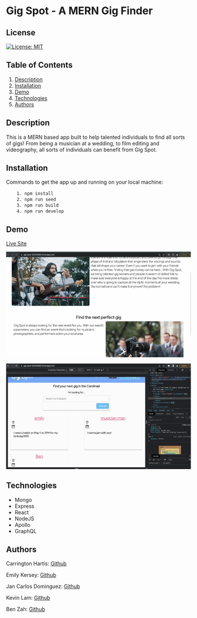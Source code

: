 # Gig Spot - A MERN Gig Finder

## License

  [![License: MIT](https://img.shields.io/badge/License-MIT-yellow.svg)](https://opensource.org/licenses/MIT)

## Table of Contents
1. [Description](#description)
2. [Installation](#installation)
3. [Demo](#demo)
4. [Technologies](#technologies)
5. [Authors](#authors) 

## Description
This is a MERN based app built to help talented individuals to find all sorts of gigs! From being a musician at a wedding, to film editing and videography, all sorts of individuals can benefit from Gig Spot. 


## Installation

Commands to get the app up and running on your local machine:
```
    1. npm install
    2. npm run seed
    3. npm run build
    4. npm run develop
```

## Demo
[Live Site](https://gig-spot-20220508.herokuapp.com/)


 ![Site Gif](/client/public/gigSpot.gif) 

 ![Site Gif Mobile](/client/public/gigSpotMobile.gif) 


## Technologies
 * Mongo
 * Express
 * React
 * NodeJS
 * Apollo
 * GraphQL

 
 
## Authors
 Carrington Hartis: [Github](https://github.com/Carring10)

 Emily Kersey: [Github](https://github.com/ekerseyc)

 Jan Carlos Dominguez: [Github](https://github.com/JanInquisitor)

 Kevin Lam: [Github](https://github.com/kevinlam11)

 Ben Zah: [Github](https://github.com/ZahBenjamin)